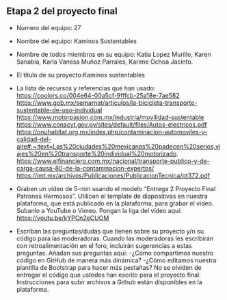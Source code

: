 ## Etapa 2 del proyecto final

- Numero del equipo: 27
- Nombre del equipo: Kaminos Sustentables
- Nombre de todos miembros en su equipo: Katia Lopez Murillo, Karen Sanabia, Karla Vanesa Muñoz Parrales, Karime Ochoa Jacinto.
- El título de su proyecto:Kaminos sustentables
- La lista de recursos y referencias que han usado: 
https://coolors.co/004e64-00a5cf-9fffcb-25a18e-7ae582
https://www.gob.mx/semarnat/articulos/la-bicicleta-transporte-sustentable-de-uso-individual
https://www.motorpasion.com.mx/industria/movilidad-sustentable
https://www.conacyt.gov.py/sites/default/files/Autos-electricos.pdf
https://onuhabitat.org.mx/index.php/contaminacion-automoviles-y-calidad-del-aire#:~:text=Las%20ciudades%20mexicanas%20padecen%20serios,viajes%20en%20transporte%20individual%20motorizado.
https://www.elfinanciero.com.mx/nacional/transporte-publico-y-de-carga-causa-80-de-la-contaminacion-expertos/
https://imt.mx/archivos/Publicaciones/PublicacionTecnica/pt372.pdf

- Graben un video de 5-min usando el modelo “Entrega 2 Proyecto Final Patrones Hermosos”. Utilicen el template de diapositivas en nuestra plataforma, que está publicado en la plataforma, para grabar el video. Subanlo a YouTube o Vimeo. Pongan la liga del vídeo aquí: https://youtu.be/kYPCn2eCUOM
- Escriban las preguntas/dudas que tienen sobre su proyecto y/o su código para las moderadoras. Cuando las moderadoras les escribirán con retroalimentación en el foro, incluirán sugerencias a estas preguntas. Añadan sus preguntas aquí:
-¿Cómo compartimos nuestro código en GitHub de manera más dinámica?
-¿Cómo editamos nuestra plantilla de Bootstrap para hacer más pestañas?
No se olviden de entregar el código que ustedes han escrito para el proyecto final. Instrucciones para subir archivos a Github están disponibles en la plataforma.
